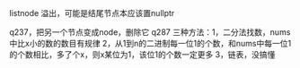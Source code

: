 listnode 溢出，可能是结尾节点本应该置nullptr

q237，把另一个节点变成node，删除它
q287 三种方法：1，二分法找数，nums中比x小的数的数目有规律
2，从1到n的二进制每一位1的个数，和nums中每一位1的个数相比，多了个x，则x某位为1，该位1的个数一定更多
3，链表，没搞懂